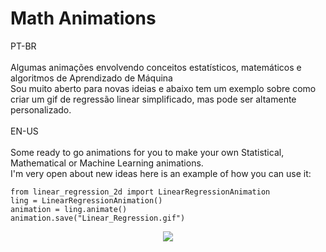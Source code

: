 # Math Animations
PT-BR<br><br>
Algumas animações envolvendo conceitos estatísticos, matemáticos e algoritmos de Aprendizado de Máquina<br>
Sou muito aberto para novas ideias e abaixo tem um exemplo sobre como criar um gif de regressão linear simplificado, mas pode ser altamente personalizado.<br><br>
EN-US<br><br>
Some ready to go animations for you to make your own Statistical, Mathematical or Machine Learning animations.<br>
I'm very open about new ideas here is an example of how you can use it:
```
from linear_regression_2d import LinearRegressionAnimation
ling = LinearRegressionAnimation()
animation = ling.animate()
animation.save("Linear_Regression.gif")
```
<p align="center">
  <img src="https://rosilva.carrd.co/assets/images/image03.gif?v49669201411951">
</p>

